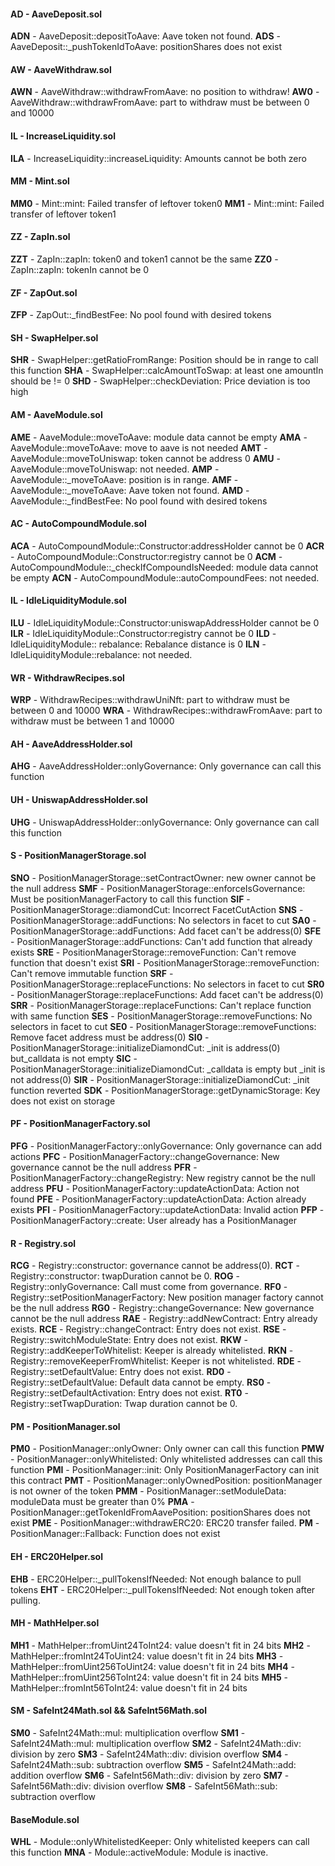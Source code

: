 #### AD - AaveDeposit.sol

**ADN** - AaveDeposit::depositToAave: Aave token not found.
**ADS** - AaveDeposit::\_pushTokenIdToAave: positionShares does not exist

#### AW - AaveWithdraw.sol

**AWN** - AaveWithdraw::withdrawFromAave: no position to withdraw!
**AW0** - AaveWithdraw::withdrawFromAave: part to withdraw must be between 0 and 10000

#### IL - IncreaseLiquidity.sol

**ILA** - IncreaseLiquidity::increaseLiquidity: Amounts cannot be both zero

#### MM - Mint.sol

**MM0** - Mint::mint: Failed transfer of leftover token0
**MM1** - Mint::mint: Failed transfer of leftover token1

#### ZZ - ZapIn.sol

**ZZT** - ZapIn::zapIn: token0 and token1 cannot be the same
**ZZ0** - ZapIn::zapIn: tokenIn cannot be 0

#### ZF - ZapOut.sol

**ZFP** - ZapOut::\_findBestFee: No pool found with desired tokens

#### SH - SwapHelper.sol

**SHR** - SwapHelper::getRatioFromRange: Position should be in range to call this function
**SHA** - SwapHelper::calcAmountToSwap: at least one amountIn should be != 0
**SHD** - SwapHelper::checkDeviation: Price deviation is too high

#### AM - AaveModule.sol

**AME** - AaveModule::moveToAave: module data cannot be empty
**AMA** - AaveModule::moveToAave: move to aave is not needed
**AMT** - AaveModule::moveToUniswap: token cannot be address 0
**AMU** - AaveModule::moveToUniswap: not needed.
**AMP** - AaveModule::\_moveToAave: position is in range.
**AMF** - AaveModule::\_moveToAave: Aave token not found.
**AMD** - AaveModule::\_findBestFee: No pool found with desired tokens

#### AC - AutoCompoundModule.sol

**ACA** - AutoCompoundModule::Constructor:addressHolder cannot be 0
**ACR** - AutoCompoundModule::Constructor:registry cannot be 0
**ACM** - AutoCompoundModule::\_checkIfCompoundIsNeeded: module data cannot be empty
**ACN** - AutoCompoundModule::autoCompoundFees: not needed.

#### IL - IdleLiquidityModule.sol

**ILU** - IdleLiquidityModule::Constructor:uniswapAddressHolder cannot be 0
**ILR** - IdleLiquidityModule::Constructor:registry cannot be 0
**ILD** - IdleLiquidityModule:: rebalance: Rebalance distance is 0
**ILN** - IdleLiquidityModule::rebalance: not needed.

#### WR - WithdrawRecipes.sol

**WRP** - WithdrawRecipes::withdrawUniNft: part to withdraw must be between 0 and 10000
**WRA** - WithdrawRecipes::withdrawFromAave: part to withdraw must be between 1 and 10000

#### AH - AaveAddressHolder.sol

**AHG** - AaveAddressHolder::onlyGovernance: Only governance can call this function

#### UH - UniswapAddressHolder.sol

**UHG** - UniswapAddressHolder::onlyGovernance: Only governance can call this function

#### S - PositionManagerStorage.sol

**SNO** - PositionManagerStorage::setContractOwner: new owner cannot be the null address
**SMF** - PositionManagerStorage::enforceIsGovernance: Must be positionManagerFactory to call this function
**SIF** - PositionManagerStorage::diamondCut: Incorrect FacetCutAction
**SNS** - PositionManagerStorage::addFunctions: No selectors in facet to cut
**SA0** - PositionManagerStorage::addFunctions: Add facet can't be address(0)
**SFE** - PositionManagerStorage::addFunctions: Can't add function that already exists
**SRE** - PositionManagerStorage::removeFunction: Can't remove function that doesn't exist
**SRI** - PositionManagerStorage::removeFunction: Can't remove immutable function
**SRF** - PositionManagerStorage::replaceFunctions: No selectors in facet to cut
**SR0** - PositionManagerStorage::replaceFunctions: Add facet can't be address(0)
**SRR** - PositionManagerStorage::replaceFunctions: Can't replace function with same function
**SES** - PositionManagerStorage::removeFunctions: No selectors in facet to cut
**SE0** - PositionManagerStorage::removeFunctions: Remove facet address must be address(0)
**SI0** - PositionManagerStorage::initializeDiamondCut: \_init is address(0) but_calldata is not empty
**SIC** - PositionManagerStorage::initializeDiamondCut: \_calldata is empty but \_init is not address(0)
**SIR** - PositionManagerStorage::initializeDiamondCut: \_init function reverted
**SDK** - PositionManagerStorage::getDynamicStorage: Key does not exist on storage

#### PF - PositionManagerFactory.sol

**PFG** - PositionManagerFactory::onlyGovernance: Only governance can add actions
**PFC** - PositionManagerFactory::changeGovernance: New governance cannot be the null address
**PFR** - PositionManagerFactory::changeRegistry: New registry cannot be the null address
**PFU** - PositionManagerFactory::updateActionData: Action not found
**PFE** - PositionManagerFactory::updateActionData: Action already exists
**PFI** - PositionManagerFactory::updateActionData: Invalid action
**PFP** - PositionManagerFactory::create: User already has a PositionManager

#### R - Registry.sol

**RCG** - Registry::constructor: governance cannot be address(0).
**RCT** - Registry::constructor: twapDuration cannot be 0.
**ROG** - Registry::onlyGovernance: Call must come from governance.
**RF0** - Registry::setPositionManagerFactory: New position manager factory cannot be the null address
**RG0** - Registry::changeGovernance: New governance cannot be the null address
**RAE** - Registry::addNewContract: Entry already exists.
**RCE** - Registry::changeContract: Entry does not exist.
**RSE** - Registry::switchModuleState: Entry does not exist.
**RKW** - Registry::addKeeperToWhitelist: Keeper is already whitelisted.
**RKN** - Registry::removeKeeperFromWhitelist: Keeper is not whitelisted.
**RDE** - Registry::setDefaultValue: Entry does not exist.
**RD0** - Registry::setDefaultValue: Default data cannot be empty.
**RS0** - Registry::setDefaultActivation: Entry does not exist.
**RT0** - Registry::setTwapDuration: Twap duration cannot be 0.

#### PM - PositionManager.sol

**PM0** - PositionManager::onlyOwner: Only owner can call this function
**PMW** - PositionManager::onlyWhitelisted: Only whitelisted addresses can call this function
**PMI** - PositionManager::init: Only PositionManagerFactory can init this contract
**PMT** - PositionManager::onlyOwnedPosition: positionManager is not owner of the token
**PMM** - PositionManager::setModuleData: moduleData must be greater than 0%
**PMA** - PositionManager::getTokenIdFromAavePosition: positionShares does not exist
**PME** - PositionManager::withdrawERC20: ERC20 transfer failed.
**PM** - PositionManager::Fallback: Function does not exist

#### EH - ERC20Helper.sol

**EHB** - ERC20Helper::\_pullTokensIfNeeded: Not enough balance to pull tokens
**EHT** - ERC20Helper::\_pullTokensIfNeeded: Not enough token after pulling.

#### MH - MathHelper.sol

**MH1** - MathHelper::fromUint24ToInt24: value doesn't fit in 24 bits
**MH2** - MathHelper::fromInt24ToUint24: value doesn't fit in 24 bits
**MH3** - MathHelper::fromUint256ToUint24: value doesn't fit in 24 bits
**MH4** - MathHelper::fromUint256ToInt24: value doesn't fit in 24 bits
**MH5** - MathHelper::fromInt56ToInt24: value doesn't fit in 24 bits

#### SM - SafeInt24Math.sol && SafeInt56Math.sol

**SM0** - SafeInt24Math::mul: multiplication overflow
**SM1** - SafeInt24Math::mul: multiplication overflow
**SM2** - SafeInt24Math::div: division by zero
**SM3** - SafeInt24Math::div: division overflow
**SM4** - SafeInt24Math::sub: subtraction overflow
**SM5** - SafeInt24Math::add: addition overflow
**SM6** - SafeInt56Math::div: division by zero
**SM7** - SafeInt56Math::div: division overflow
**SM8** - SafeInt56Math::sub: subtraction overflow

#### BaseModule.sol

**WHL** - Module::onlyWhitelistedKeeper: Only whitelisted keepers can call this function
**MNA** - Module::activeModule: Module is inactive.
